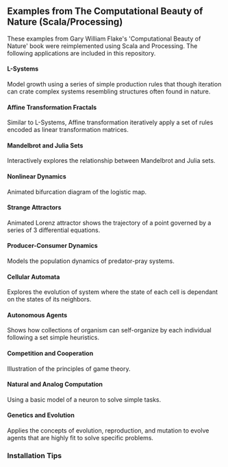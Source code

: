 ## Examples from The Computational Beauty of Nature (Scala/Processing)

These examples from Gary William Flake's 'Computational Beauty of Nature' book 
were reimplemented using Scala and Processing. The following applications are 
included in this repository.

#### L-Systems
Model growth using a series of simple production rules that though iteration
can crate complex systems resembling structures often found in nature.

#### Affine Transformation Fractals
Similar to L-Systems, Affine transformation iteratively apply a set of rules
encoded as linear transformation matrices.

#### Mandelbrot and Julia Sets
Interactively explores the relationship between Mandelbrot and Julia 
sets. 

#### Nonlinear Dynamics
Animated bifurcation diagram of the logistic map.


#### Strange Attractors
Animated Lorenz attractor shows the trajectory of a point governed by a 
series of 3 differential equations.


#### Producer-Consumer Dynamics
Models the population dynamics of predator-pray systems.


#### Cellular Automata
Explores the evolution of system where the state of each cell is dependant 
on the states of its neighbors.

#### Autonomous Agents
Shows how collections of organism can self-organize by each individual 
following a set simple heuristics.

#### Competition and Cooperation
Illustration of the principles of game theory.

#### Natural and Analog Computation
Using a basic model of a neuron to solve simple tasks.

#### Genetics and Evolution
Applies the concepts of evolution, reproduction, and mutation to evolve
agents that are highly fit to solve specific problems.

### Installation Tips 
